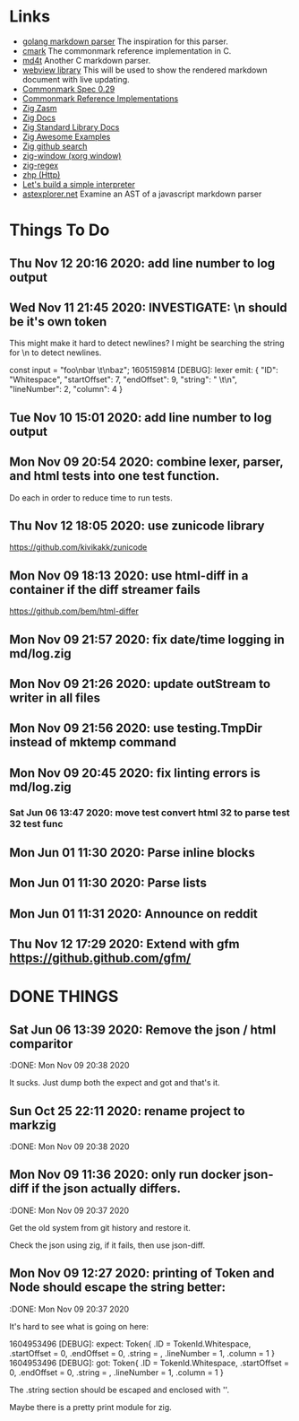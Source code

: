# Links

* [golang markdown parser](https://gitlab.com/golang-commonmark/markdown/-/blob/master/markdown.go)
  The inspiration for this parser.
* [cmark](https://github.com/commonmark/cmark)
  The commonmark reference implementation in C.
* [md4t](https://github.com/mity/md4c)
  Another C markdown parser.
* [webview library](https://github.com/zserge/webview)
  This will be used to show the rendered markdown document with live updating.
* [Commonmark Spec 0.29](https://spec.commonmark.org/0.29/)
* [Commonmark Reference Implementations](https://github.com/commonmark/commonmark-spec/wiki/list-of-commonmark-implementations)
* [Zig Zasm](https://github.com/andrewrk/zasm/blob/master/src/main.zig)
* [Zig Docs](https://ziglang.org/documentation/master)
* [Zig Standard Library Docs](https://ziglang.org/documentation/master/std)
* [Zig Awesome Examples](https://github.com/nrdmn/awesome-zig)
* [Zig github search](https://github.com/search?q=json+getValue+language%3AZig+created%3A%3E2020-01-01&type=Code&ref=advsearch&l=&l=)
* [zig-window (xorg window)](https://github.com/andrewrk/zig-window)
* [zig-regex](https://github.com/tiehuis/zig-regex)
* [zhp (Http)](https://github.com/frmdstryr/zhp)
* [Let's build a simple interpreter](https://ruslanspivak.com/lsbasi-part1/)
* [astexplorer.net](https://astexplorer.net/)
  Examine an AST of a javascript markdown parser

# Things To Do

## Thu Nov 12 20:16 2020: add line number to log output

## Wed Nov 11 21:45 2020: INVESTIGATE: \n should be it's own token

   This might make it hard to detect newlines? I might be searching the string for \n to detect
   newlines.

   const input = "foo\nbar \t\nbaz";
   1605159814 [DEBUG]: lexer emit: { "ID": "Whitespace", "startOffset": 7, "endOffset": 9, "string": " \t\n", "lineNumber": 2, "column": 4 }

## Tue Nov 10 15:01 2020: add line number to log output

## Mon Nov 09 20:54 2020: combine lexer, parser, and html tests into one test function.

   Do each in order to reduce time to run tests.

## Thu Nov 12 18:05 2020: use zunicode library

   https://github.com/kivikakk/zunicode

## Mon Nov 09 18:13 2020: use html-diff in a container if the diff streamer fails

   https://github.com/bem/html-differ

## Mon Nov 09 21:57 2020: fix date/time logging in md/log.zig

## Mon Nov 09 21:26 2020: update outStream to writer in all files

## Mon Nov 09 21:56 2020: use testing.TmpDir instead of mktemp command

## Mon Nov 09 20:45 2020: fix linting errors is md/log.zig

### Sat Jun 06 13:47 2020: move test convert html 32 to parse test 32 test func

## Mon Jun 01 11:30 2020: Parse inline blocks

## Mon Jun 01 11:30 2020: Parse lists

## Mon Jun 01 11:31 2020: Announce on reddit

## Thu Nov 12 17:29 2020: Extend with gfm https://github.github.com/gfm/

# DONE THINGS

## Sat Jun 06 13:39 2020: Remove the json / html comparitor
   :DONE: Mon Nov 09 20:38 2020

   It sucks. Just dump both the expect and got and that's it.

## Sun Oct 25 22:11 2020: rename project to markzig
   :DONE: Mon Nov 09 20:38 2020

## Mon Nov 09 11:36 2020: only run docker json-diff if the json actually differs.
   :DONE: Mon Nov 09 20:37 2020

   Get the old system from git history and restore it.

   Check the json using zig, if it fails, then use json-diff.

## Mon Nov 09 12:27 2020: printing of Token and Node should escape the string better:
   :DONE: Mon Nov 09 20:37 2020

   It's hard to see what is going on here:

   1604953496 [DEBUG]: expect: Token{ .ID = TokenId.Whitespace, .startOffset = 0, .endOffset = 0, .string =        , .lineNumber = 1, .column = 1 }
   1604953496 [DEBUG]: got: Token{ .ID = TokenId.Whitespace, .startOffset = 0, .endOffset = 0, .string =   , .lineNumber = 1, .column = 1 }

   The .string section should be escaped and enclosed with ''.

   Maybe there is a pretty print module for zig.
